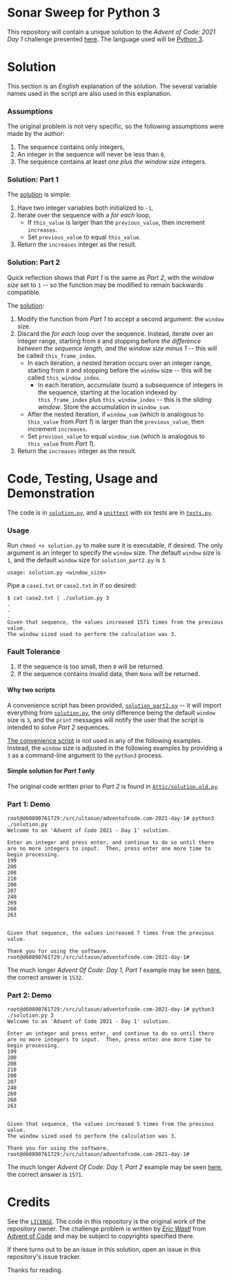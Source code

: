 # Sonar Sweep for Python 3
This repository will contain a unique solution to the *Advent of Code: 2021 Day 1* challenge presented [here](https://adventofcode.com/2021/day/1).  The language used will be [Python 3](https://docs.python.org/3/).

# Solution
This section is an *English* explanation of the solution.  The several variable names used in the script are also used in this explanation.

### Assumptions
The original problem is not very specific, so the following assumptions were made by the author:
1. The sequence contains only integers,
2. An integer in the sequence will never be less than `0`,
3. The sequence contains at least *one plus the window size* integers.

### Solution: Part 1
The [solution](https://github.com/ultasun/adventofcode.com-2021-day-1/blob/main/Attic/solution.old.py) is simple:
1. Have two integer variables both initialized to `-1`,
2. Iterate over the sequence with a *for each* loop,
   - If `this_value` is larger than the `previous_value`, then increment `increases`.
   - Set `previous_value` to equal `this_value`.
3. Return the `increases` integer as the result.

### Solution: Part 2
Quick reflection shows that *Part 1* is the same as *Part 2*, with the *window size* set to `1` -- so the function may be modified to remain backwards compatible.

The [solution](https://github.com/ultasun/adventofcode.com-2021-day-1/blob/main/solution.py):
1. Modify the function from *Part 1* to accept a second argument: the `window` size.
2. Discard the *for each* loop over the sequence.  Instead, iterate over an integer range, starting from `0` and stopping before *the difference between the sequence length, and the window size minus 1* -- this will be called `this_frame_index`.
   - In each iteration, a nested iteration occurs over an integer range, starting from `0` and stopping before the `window` size -- this will be called `this_window_index`.
     - In each iteration, accumulate (sum) a subsequence of integers in the sequence, starting at the location indexed by `this_frame_index` plus `this_window_index` -- this is the *sliding window*.  Store the accumulation in `window_sum`.
   - After the nested iteration, if `window_sum` (which is analogous to `this_value` from *Part 1*) is larger than the `previous_value`, then increment `increases`.
   - Set `previous_value` to equal `window_sum` (which is analogous to `this_value` from *Part 1*).
3. Return the `increases` integer as the result.

# Code, Testing, Usage and Demonstration
The code is in [`solution.py`](https://github.com/ultasun/adventofcode.com-2021-day-1/blob/main/solution.py), and a [`unittest`](https://docs.python.org/3/library/unittest.html) with six tests are in [`tests.py`](https://github.com/ultasun/adventofcode.com-2021-day-1/blob/main/tests.py).

### Usage
Run `chmod +x solution.py` to make sure it is executable, if desired.
The only argument is an integer to specify the `window` size.
The default `window` size is `1`, and the default `window` size for `solution_part2.py` is `3`. 
```
usage: solution.py <window_size>
```
Pipe a `case1.txt` or `case2.txt` in if so desired:
```
$ cat case2.txt | ./solution.py 3
.
.
.
Given that sequence, the values increased 1571 times from the previous value.
The window sized used to perform the calculation was 3.
```

### Fault Tolerance
1. If the sequence is too small, then `0` will be returned.
2. If the sequence contains invalid data, then `None` will be returned.

#### Why two scripts
A convenience script has been provided, [`solution_part2.py`](https://github.com/ultasun/adventofcode.com-2021-day-1/blob/main/solution_part2.py) -- it will import everything from [`solution.py`](https://github.com/ultasun/adventofcode.com-2021-day-1/blob/main/solution.py), the only difference being the default `window` size is `3`, and the `print` messages will notify the user that the script is intended to solve *Part 2* sequences.

[The convenience script](https://github.com/ultasun/adventofcode.com-2021-day-1/blob/main/solution_part2.py) is not used in any of the following examples.  Instead, the `window` size is adjusted in the following examples by providing a `3` as a command-line argument to the `python3` process.

#### Simple solution for *Part 1* only
The original code written prior to *Part 2* is found in [`Attic/solution.old.py`](https://github.com/ultasun/adventofcode.com-2021-day-1/blob/main/Attic/solution.old.py).

### Part 1: Demo
```
root@d60890761729:/src/ultasun/adventofcode.com-2021-day-1# python3 ./solution.py
Welcome to an 'Advent of Code 2021 - Day 1' solution.

Enter an integer and press enter, and continue to do so until there are no more integers to input.  Then, press enter one more time to begin processing.
199
200
208
210
200
207
240
269
260
263


Given that sequence, the values increased 7 times from the previous value.

Thank you for using the software.
root@d60890761729:/src/ultasun/adventofcode.com-2021-day-1# 
```

The much longer *Advent Of Code: Day 1, Part 1* example may be seen [here](https://github.com/ultasun/adventofcode.com-2021-day-1/blob/main/demo_part1.txt), the correct answer is `1532`.

### Part 2: Demo
```
root@d60890761729:/src/ultasun/adventofcode.com-2021-day-1# python3 ./solution.py 3
Welcome to an 'Advent of Code 2021 - Day 1' solution.

Enter an integer and press enter, and continue to do so until there are no more integers to input.  Then, press enter one more time to begin processing.
199
200
208
210
200
207
240
269
260
263


Given that sequence, the values increased 5 times from the previous value.
The window sized used to perform the calculation was 3.

Thank you for using the software.
root@d60890761729:/src/ultasun/adventofcode.com-2021-day-1#
```

The much longer *Advent Of Code: Day 1, Part 2* example may be seen [here](https://github.com/ultasun/adventofcode.com-2021-day-1/blob/main/demo_part2.txt), the correct answer is `1571`.

# Credits
See the [`LICENSE`](https://github.com/ultasun/adventofcode.com-2021-day-1/blob/main/LICENSE).  The code in this repository is the original work of the repository owner.  The challenge problem is written by [*Eric Wastl*](http://was.tl) from [Advent of Code](https://adventofcode.com/) and may be subject to copyrights specified there.

If there turns out to be an issue in this solution, open an issue in this repository's issue tracker.

Thanks for reading.
